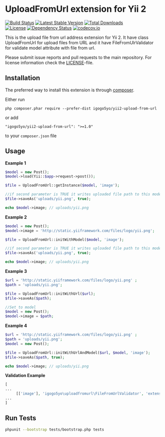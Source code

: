UploadFromUrl extension for Yii 2
=====================================
[![Build Status](https://travis-ci.org/igogo5yo/yii2-upload-from-url.svg?branch=master)](https://travis-ci.org/igogo5yo/yii2-upload-from-url)
[![Latest Stable Version](https://poser.pugx.org/igogo5yo/yii2-upload-from-url/v/stable)](https://packagist.org/packages/igogo5yo/yii2-upload-from-url) 
[![Total Downloads](https://poser.pugx.org/igogo5yo/yii2-upload-from-url/downloads)](https://packagist.org/packages/igogo5yo/yii2-upload-from-url)  
[![License](https://poser.pugx.org/igogo5yo/yii2-upload-from-url/license)](https://packagist.org/packages/igogo5yo/yii2-upload-from-url) 
[![Dependency Status](https://www.versioneye.com/user/projects/55686ea96365320026021300/badge.svg?style=flat)](https://www.versioneye.com/user/projects/55686ea96365320026021300)
[![codecov.io](https://codecov.io/github/igogo5yo/yii2-upload-from-url/coverage.svg?branch=master)](https://codecov.io/github/igogo5yo/yii2-upload-from-url?branch=master)


This is the upload file from url address extension for Yii 2. It have class UploadFromUrl for upload files from URL and it have FileFromUlrValidator for validate model attribute with file from url.

Please submit issue reports and pull requests to the main repository.
For license information check the [LICENSE](LICENSE.md)-file.

Installation
------------

The preferred way to install this extension is through [composer](http://getcomposer.org/download/).

Either run

```
php composer.phar require --prefer-dist igogo5yo/yii2-upload-from-url
```

or add

```
"igogo5yo/yii2-upload-from-url": ">=1.0"
```

to your `composer.json` file


Usage
----

**Example 1**
```php
$model = new Post();
$model->load(Yii::$app->request->post());

$file = UploadFromUrl::getInstance($model, 'image');

//if second parameter is TRUE it writes uploaded file path to this model property
$file->saveAs('uploads/yii.png', true);   

echo $model->image; // uploads/yii.png
```

**Example 2**
```php
$model = new Post();
$model->image = 'http://static.yiiframework.com/files/logo/yii.png';

$file = UploadFromUrl::initWithModel($model, 'image');

//if second parameter is TRUE it writes uploaded file path to this model property
$file->saveAs('uploads/yii.png', true);   

echo $model->image; // uploads/yii.png
```


**Example 3**
```php
$url = 'http://static.yiiframework.com/files/logo/yii.png' ;
$path = 'uploads/yii.png';

$file = UploadFromUrl::initWithUrl($url);
$file->saveAs($path);   

//Set to model
$model = new Post();
$model->image = $path;
```


**Example 4**
```php
$url = 'http://static.yiiframework.com/files/logo/yii.png' ;
$path = 'uploads/yii.png';
$model = new Post();

$file = UploadFromUrl::initWithUrlAndModel($url, $model, 'image');
$file->saveAs($path, true);   

echo $model->image; // uploads/yii.png
```

**Validation Example**
```php
[
...
     [['image'], 'igogo5yo\uploadfromurl\FileFromUrlValidator', 'extensions' => 'csv', 'mimeTypes' => 'text/plain'],
...
]
```


Run Tests
---------
```bash
phpunit --bootstrap tests/bootstrap.php tests
```
